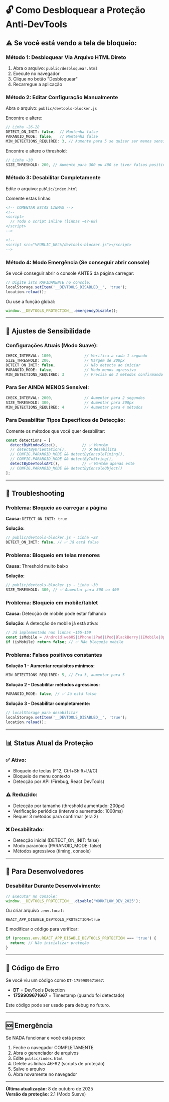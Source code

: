 # 🔓 Como Desbloquear a Proteção Anti-DevTools

## ⚠️ Se você está vendo a tela de bloqueio:

### Método 1: Desbloquear Via Arquivo HTML Direto

1. Abra o arquivo: `public/desbloquear.html`
2. Execute no navegador
3. Clique no botão "Desbloquear"
4. Recarregue a aplicação

### Método 2: Editar Configuração Manualmente

Abra o arquivo: `public/devtools-blocker.js`

Encontre e altere:
```javascript
// Linha ~26-28
DETECT_ON_INIT: false,  // Mantenha false
PARANOID_MODE: false,   // Mantenha false
MIN_DETECTIONS_REQUIRED: 3, // Aumente para 5 se quiser ser menos sensível
```

Encontre e altere o threshold:
```javascript
// Linha ~30
SIZE_THRESHOLD: 200, // Aumente para 300 ou 400 se tiver falsos positivos
```

### Método 3: Desabilitar Completamente

Edite o arquivo: `public/index.html`

Comente estas linhas:
```html
<!-- COMENTAR ESTAS LINHAS -->
<!--
<script>
  // Todo o script inline (linhas ~47-68)
</script>
-->

<!--
<script src="%PUBLIC_URL%/devtools-blocker.js"></script>
-->
```

### Método 4: Modo Emergência (Se conseguir abrir console)

Se você conseguir abrir o console ANTES da página carregar:

```javascript
// Digite isto RAPIDAMENTE no console:
localStorage.setItem('__DEVTOOLS_DISABLED__', 'true');
location.reload();
```

Ou use a função global:
```javascript
window.__DEVTOOLS_PROTECTION__.emergencyDisable();
```

---

## 🔧 Ajustes de Sensibilidade

### Configurações Atuais (Modo Suave):

```javascript
CHECK_INTERVAL: 1000,              // Verifica a cada 1 segundo
SIZE_THRESHOLD: 200,               // Margem de 200px
DETECT_ON_INIT: false,             // Não detecta ao iniciar
PARANOID_MODE: false,              // Modo menos agressivo
MIN_DETECTIONS_REQUIRED: 3         // Precisa de 3 métodos confirmando
```

### Para Ser AINDA MENOS Sensível:

```javascript
CHECK_INTERVAL: 2000,              // Aumentar para 2 segundos
SIZE_THRESHOLD: 300,               // Aumentar para 300px
MIN_DETECTIONS_REQUIRED: 4         // Aumentar para 4 métodos
```

### Para Desabilitar Tipos Específicos de Detecção:

Comente os métodos que você quer desabilitar:
```javascript
const detections = [
  detectByWindowSize(),           // ✅ Mantém
  // detectByOrientation(),       // ❌ Desabilita
  // CONFIG.PARANOID_MODE && detectByConsoleTiming(),
  // CONFIG.PARANOID_MODE && detectByToString(),
  detectByDevToolsAPI(),          // ✅ Mantém apenas este
  // CONFIG.PARANOID_MODE && detectByConsoleObject()
];
```

---

## 🐛 Troubleshooting

### Problema: Bloqueio ao carregar a página

**Causa:** `DETECT_ON_INIT: true`

**Solução:**
```javascript
// public/devtools-blocker.js - Linha ~28
DETECT_ON_INIT: false, // ✅ Já está false
```

### Problema: Bloqueio em telas menores

**Causa:** Threshold muito baixo

**Solução:**
```javascript
// public/devtools-blocker.js - Linha ~30
SIZE_THRESHOLD: 300, // ✅ Aumentar para 300 ou 400
```

### Problema: Bloqueio em mobile/tablet

**Causa:** Detecção de mobile pode estar falhando

**Solução:**
A detecção de mobile já está ativa:
```javascript
// Já implementado nas linhas ~155-159
const isMobile = /Android|webOS|iPhone|iPad|iPod|BlackBerry|IEMobile|Opera Mini/i.test(navigator.userAgent);
if (isMobile) return false; // ✅ Não bloqueia mobile
```

### Problema: Falsos positivos constantes

**Solução 1 - Aumentar requisitos mínimos:**
```javascript
MIN_DETECTIONS_REQUIRED: 5, // Era 3, aumentar para 5
```

**Solução 2 - Desabilitar métodos agressivos:**
```javascript
PARANOID_MODE: false, // ✅ Já está false
```

**Solução 3 - Desabilitar completamente:**
```javascript
// localStorage para desabilitar
localStorage.setItem('__DEVTOOLS_DISABLED__', 'true');
location.reload();
```

---

## 📊 Status Atual da Proteção

### ✅ Ativo:
- Bloqueio de teclas (F12, Ctrl+Shift+I/J/C)
- Bloqueio de menu contexto
- Detecção por API (Firebug, React DevTools)

### ⚠️ Reduzido:
- Detecção por tamanho (threshold aumentado: 200px)
- Verificação periódica (intervalo aumentado: 1000ms)
- Requer 3 métodos para confirmar (era 2)

### ❌ Desabilitado:
- Detecção inicial (DETECT_ON_INIT: false)
- Modo paranóico (PARANOID_MODE: false)
- Métodos agressivos (timing, console)

---

## 🎯 Para Desenvolvedores

### Desabilitar Durante Desenvolvimento:

```javascript
// Executar no console:
window.__DEVTOOLS_PROTECTION__.disable('WORKFLOW_DEV_2025');
```

Ou criar arquivo `.env.local`:
```env
REACT_APP_DISABLE_DEVTOOLS_PROTECTION=true
```

E modificar o código para verificar:
```javascript
if (process.env.REACT_APP_DISABLE_DEVTOOLS_PROTECTION === 'true') {
  return; // Não inicializar proteção
}
```

---

## 📝 Código de Erro

Se você viu um código como `DT-1759909671667`:

- **DT** = DevTools Detection
- **1759909671667** = Timestamp (quando foi detectado)

Este código pode ser usado para debug no futuro.

---

## 🆘 Emergência

Se NADA funcionar e você está preso:

1. Feche o navegador COMPLETAMENTE
2. Abra o gerenciador de arquivos
3. Edite `public/index.html`
4. Delete as linhas 46-92 (scripts de proteção)
5. Salve o arquivo
6. Abra novamente no navegador

---

**Última atualização:** 8 de outubro de 2025  
**Versão da proteção:** 2.1 (Modo Suave)

